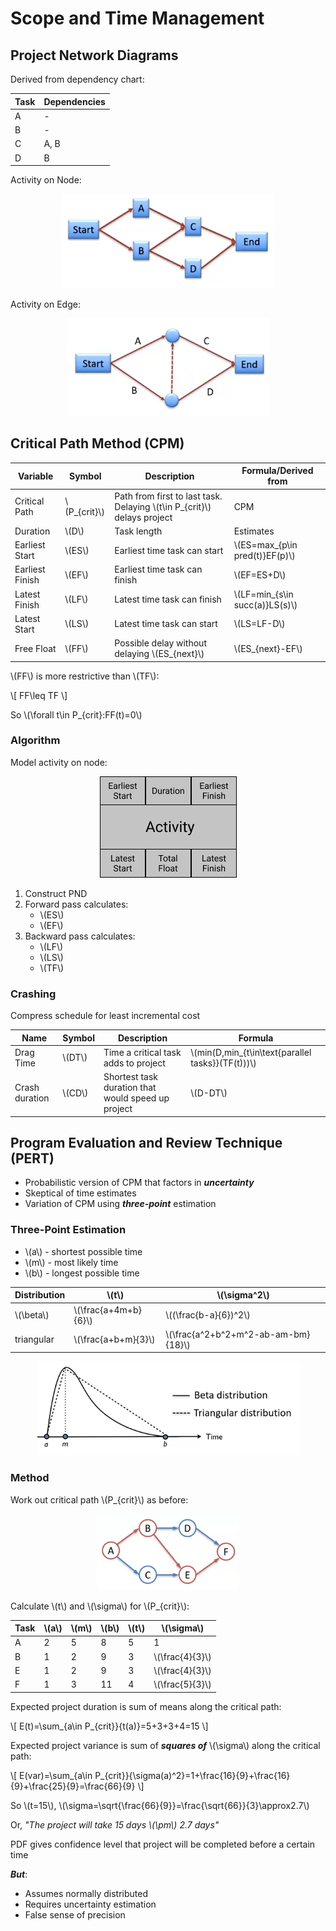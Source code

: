 # Scope and Time Management

## Project Network Diagrams

Derived from dependency chart:

| Task | Dependencies |
| ---- | ------------ |
| A    | -            |
| B    | -            |
| C    | A, B         |
| D    | B            |

Activity on Node:

<center><img src="pnd_activity_on_node.png"></center>

Activity on Edge:

<center><img src="pnd_activity_on_edge.png"></center>

## Critical Path Method (CPM)

| Variable        | Symbol          | Description                                                                | Formula/Derived from              |
| --------------- | --------------- | -------------------------------------------------------------------------- | --------------------------------- |
| Critical Path   | \\(P\_{crit}\\) | Path from first to last task. Delaying \\(t\in P\_{crit}\\) delays project | CPM                               |
| Duration        | \\(D\\)         | Task length                                                                | Estimates                         |
| Earliest Start  | \\(ES\\)        | Earliest time task can start                                               | \\(ES=max\_{p\in pred(t)}EF(p)\\) |
| Earliest Finish | \\(EF\\)        | Earliest time task can finish                                              | \\(EF=ES+D\\)                     |
| Latest Finish   | \\(LF\\)        | Latest time task can finish                                                | \\(LF=min\_{s\in succ(a)}LS(s)\\) |
| Latest Start    | \\(LS\\)        | Latest time task can start                                                 | \\(LS=LF-D\\)                     |
| Free Float      | \\(FF\\)        | Possible delay without delaying \\(ES\_{next}\\)                           | \\(ES\_{next}-EF\\)               |

\\(FF\\) is more restrictive than \\(TF\\):

\\[
FF\leq TF
\\]

So \\(\forall t\in P\_{crit}:FF(t)=0\\)

### Algorithm

Model activity on node:

<center><img src="activity.png"></center>

1. Construct PND
1. Forward pass calculates:
   - \\(ES\\)
   - \\(EF\\)
1. Backward pass calculates:
   - \\(LF\\)
   - \\(LS\\)
   - \\(TF\\)

### Crashing

Compress schedule for least incremental cost

| Name           | Symbol   | Description                                        | Formula                                              |
| -------------- | -------- | -------------------------------------------------- | ---------------------------------------------------- |
| Drag Time      | \\(DT\\) | Time a critical task adds to project               | \\(min(D,min\_{t\in\text{parallel tasks}}(TF(t)))\\) |
| Crash duration | \\(CD\\) | Shortest task duration that would speed up project | \\(D-DT\\)                                           |

## Program Evaluation and Review Technique (PERT)

- Probabilistic version of CPM that factors in **_uncertainty_**
- Skeptical of time estimates
- Variation of CPM using **_three-point_** estimation

### Three-Point Estimation

- \\(a\\) - shortest possible time
- \\(m\\) - most likely time
- \\(b\\) - longest possible time

| Distribution | \\(t\\)                | \\(\sigma^2\\)                        |
| ------------ | ---------------------- | ------------------------------------- |
| \\(\beta\\)  | \\(\frac{a+4m+b}{6}\\) | \\((\frac{b-a}{6})^2\\)               |
| triangular   | \\(\frac{a+b+m}{3}\\)  | \\(\frac{a^2+b^2+m^2-ab-am-bm}{18}\\) |

<center><img src="pert-distribution.png"></center>

### Method

Work out critical path \\(P\_{crit}\\) as before:

<center><img src="pert-pnd.png"></center>

Calculate \\(t\\) and \\(\sigma\\) for \\(P\_{crit}\\):

| Task | \\(a\\) | \\(m\\) | \\(b\\) | \\(t\\) | \\(\sigma\\)      |
| ---- | ------- | ------- | ------- | ------- | ----------------- |
| A    | 2       | 5       | 8       | 5       | 1                 |
| B    | 1       | 2       | 9       | 3       | \\(\frac{4}{3}\\) |
| E    | 1       | 2       | 9       | 3       | \\(\frac{4}{3}\\) |
| F    | 1       | 3       | 11      | 4       | \\(\frac{5}{3}\\) |

Expected project duration is sum of means along the critical path:

\\[
E(t)=\sum_{a\in P_{crit}}{t(a)}=5+3+3+4=15
\\]

Expected project variance is sum of **_squares of_** \\(\sigma\\) along the critical path:

\\[
E(var)=\sum_{a\in P_{crit}}{\sigma(a)^2}=1+\frac{16}{9}+\frac{16}{9}+\frac{25}{9}=\frac{66}{9}
\\]

So \\(t=15\\), \\(\sigma=\sqrt{\frac{66}{9}}=\frac{\sqrt{66}}{3}\approx2.7\\)

Or, _"The project will take 15 days \\(\pm\\) 2.7 days"_

PDF gives confidence level that project will be completed before a certain time

**_But_**:

- Assumes normally distributed
- Requires uncertainty estimation
- False sense of precision
